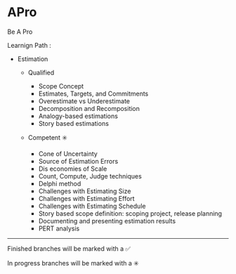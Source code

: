 # APro

Be A Pro

Learnign Path : 

- Estimation 

    - Qualified 
        - Scope Concept
        - Estimates, Targets, and Commitments 
        - Overestimate vs Underestimate 
        - Decomposition and Recomposition 
        - Analogy-based estimations 
        - Story based estimations         
		
    - Competent :eight_spoked_asterisk:
        - Cone of Uncertainty 
        - Source of Estimation Errors 
        - Dis economies of Scale 
        - Count, Compute, Judge techniques 
        - Delphi method
        - Challenges with Estimating Size 
        - Challenges with Estimating Effort 
        - Challenges with Estimating Schedule 
        - Story based scope definition: scoping project, release planning  
        - Documenting and presenting estimation results 
		- PERT analysis 

------------------------------------------------------------------------
Finished branches will be marked with a :white_check_mark:

In progress branches will be marked with a :eight_spoked_asterisk:
